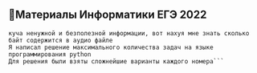 ## 🗿Материалы Информатики ЕГЭ 2022
```Мне так жалко современных школьников/выпускников которым нужно сдавать информатику
куча ненужной и безполезной информации, вот нахуя мне знать сколько байт содержится в аудио файле
Я написал решение максимального количества задач на языке программирования python
Для решения были взяты сложнейшие варианты каждого номера```
